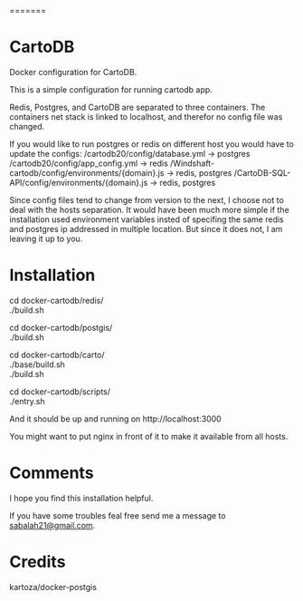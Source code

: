 =======
# CartoDB

Docker configuration for CartoDB.

This is a simple configuration for running cartodb app.

Redis, Postgres, and CartoDB are separated to three containers.
The containers net stack is linked to localhost, and therefor no config
file was changed.

If you would like to run postgres or redis on different host you would have
to update the configs:
/cartodb20/config/database.yml -> postgres
/cartodb20/config/app_config.yml -> redis
/Windshaft-cartodb/config/environments/{domain}.js -> redis, postgres
/CartoDB-SQL-API/config/environments/{domain}.js -> redis, postgres

Since config files tend to change from version to the next, I choose
not to deal with the hosts separation.
It would have been much more simple if the installation used environment 
variables insted of specifing the same redis and postgres ip addressed in
multiple location. But since it does not, I am leaving it up to you.

# Installation

cd docker-cartodb/redis/  
./build.sh

cd docker-cartodb/postgis/  
./build.sh

cd docker-cartodb/carto/  
./base/build.sh  
./build.sh

cd docker-cartodb/scripts/  
./entry.sh

And it should be up and running on http://localhost:3000

You might want to put nginx in front of it to make it available from all hosts.

# Comments

I hope you find this installation helpful.

If you have some troubles feal free send me a message to sabalah21@gmail.com.


# Credits
kartoza/docker-postgis
